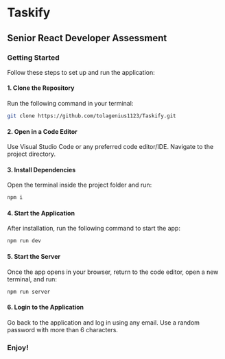 # Taskify
## Senior React Developer Assessment

### Getting Started
Follow these steps to set up and run the application:

#### 1. Clone the Repository
Run the following command in your terminal:
```sh
git clone https://github.com/tolagenius1123/Taskify.git
```

#### 2. Open in a Code Editor
Use Visual Studio Code or any preferred code editor/IDE. Navigate to the project directory.

#### 3. Install Dependencies
Open the terminal inside the project folder and run:
```sh
npm i
```

#### 4. Start the Application
After installation, run the following command to start the app:
```sh
npm run dev
```

#### 5. Start the Server
Once the app opens in your browser, return to the code editor, open a new terminal, and run:
```sh
npm run server
```

#### 6. Login to the Application
Go back to the application and log in using any email. Use a random password with more than 6 characters.

### Enjoy!

